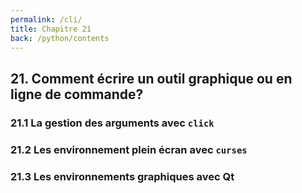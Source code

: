 ```yaml
---
permalink: /cli/
title: Chapitre 21
back: /python/contents
---
```


## 21. Comment écrire un outil graphique ou en ligne de commande?

### 21.1 La gestion des arguments avec `click`

### 21.2 Les environnement plein écran avec `curses`

### 21.3 Les environnements graphiques avec Qt
